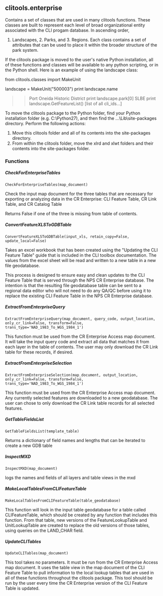 ## clitools.enterprise

Contains a set of classes that are used in many clitools functions.
These classes are built to represent each level of broad organizational
entity associated with the CLI progam database.  In ascending order,
1. Landscapes, 2. Parks, and 3. Regions. Each class contains a set of
attributes that can be used to place it within the broader structure of
the park system.

If the clitools package is moved to the user's native Python installation,
all of these functions and classes will be available to any python
scripting, or in the Python shell. Here is an example of using the landscape
class:

from clitools.classes import MakeUnit

landscape = MakeUnit("500003")
print landscape.name
>> Port Oneida Historic District
print landscape.park[0]
>> SLBE
print landscape.GetFeatureList()
>> [list of all cli_ids...]

To move the clitools package to the Python folder, find your Python
installation folder (e.g. C:\Python27), and then find the 
...\Lib\site-packages directory.  Perform the following actions:

1. Move this clitools folder and all of its contents into the site-packages
directory.
2. From within the clitools folder, move the xlrd and xlwt folders and
their contents into the site-packages folder.

### Functions

##### CheckForEnterpriseTables

``CheckForEnterpriseTables(map_document)``

Check the input map document for the three tables that are necessary
for exporting or analyzing data in the CR Enterprise:
CLI Feature Table, CR Link Table, and CR Catalog Table

Returns False if one of the three is missing from table of contents.

##### ConvertFeatureXLSToGDBTable

``ConvertFeatureXLSToGDBTable(input_xls, retain_copy=False, update_local=False)``

Takes an excel workbook that has been created using the "Updating
the CLI Feature Table" guide that is included in the CLI toolbox
documentation. The values from the excel sheet will be read and
written to a new table in a new file geodatabase.

This process is designed to ensure easy and clean updates to the CLI
Feature Table that is served through the NPS CR Enterprise
database. The intention is that the resulting file geodatabase table
can be sent to a regional data editor who will not need to do any QA/QC
before using it to replace the existing CLI Feature Table in the NPS CR
Enterprise database.

##### ExtractFromEnterpriseQuery

``ExtractFromEnterpriseQuery(map_document, query_code, output_location, only_cr_link=False, transform=False, trans_type='NAD_1983_To_WGS_1984_1')``

This function must be used from the CR Enterprise Access map
document.  It will take the input query code and extract all data that
matches it from each layer in the table of contents.  The user may only
download the CR Link table for these records, if desired.

##### ExtractFromEnterpriseSelection

``ExtractFromEnterpriseSelection(map_document, output_location, only_cr_link=False, transform=False, trans_type='NAD_1983_To_WGS_1984_1')``

This function must be used from the CR Enterprise Access map
document.  Any currently selected features are downloaded to a new
geodatabase.  The user can chose to only download the CR Link table
records for all selected features.

##### GetTableFieldsList

``GetTableFieldsList(template_table)``

Returns a dictionary of field names and lengths that can be iterated
to create a new GDB table

##### InspectMXD

``InspectMXD(map_document)``

logs the names and fields of all layers and table views in the mxd

##### MakeLocalTablesFromCLIFeatureTable

``MakeLocalTablesFromCLIFeatureTable(table_geodatabase)``

This function will look in the input table geodatabase for a table
called CLIFeatureTable, which should be created by any function that
includes this function.  From that table, new versions of the
FeatureLookupTable and UnitLookupTable are created to replace the old
versions of those tables, using queries on the LAND_CHAR field.

##### UpdateCLITables

``UpdateCLITables(map_document)``

This tool takes no parameters.  It must be run from the CR Enterprise
Access map document.  It uses the table view in the map document
of the CLI Feature Table to pull information to the local lookup tables
that are used in all of these functions throughout the clitools package.
This tool should be run by the user every time the CR Enterprise
version of the CLI Feature Table is updated.

